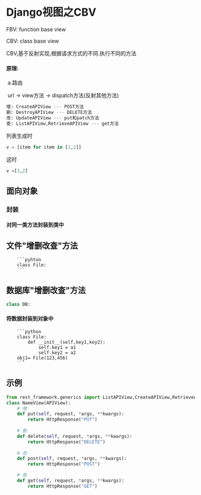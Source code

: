 # Django视图之CBV

FBV: function base view

CBV: class base view

CBV,基于反射实现,根据请求方式的不同.执行不同的方法

#### 原理:

​	a.路由

​		url -> view方法 -> dispatch方法(反射其他方法)



  ```python
  增: CreateAPIView --- POST方法
  删: DestroyAPIView --- DELETE方法
  改: UpdateAPIView --- put和patch方法
  查: ListAPIView,RetrieveAPIView --- get方法
  ```



列表生成时

```python
v = [item for item in [1,2]]
```

这时

```python
v =[1,2]
```

## 面向对象

### 封装

#### 	对同一类方法封装到类中

## 文件"增删改查"方法

        ```pyhton
        class File:
        ```

## 数据库"增删改查"方法

```python
class DB:
```



#### 将数据封装到对象中

        ```python
        class File:
        	def __init__(self,key1,key2):
        		self.key1 = a1
        		self.key2 = a2
        obj1= File(123,456)
        ```

## 示例

```python
from rest_framework.generics import ListAPIView,CreateAPIView,RetrieveAPIView,UpdateAPIView,DestroyAPIView
class NameView(APIView):
    # 增
    def put(self, request, *args, **kwargs):
        return HttpResponse("PUT")
    
    # 删
    def delete(self, request, *args, **kwargs):
        return HttpResponse("DELETE")
    
    # 改
    def post(self, request, *args, **kwargs):
        return HttpResponse("POST")

    # 查
    def get(self, request, *args, **kwargs):
        return HttpResponse("GET")
```


